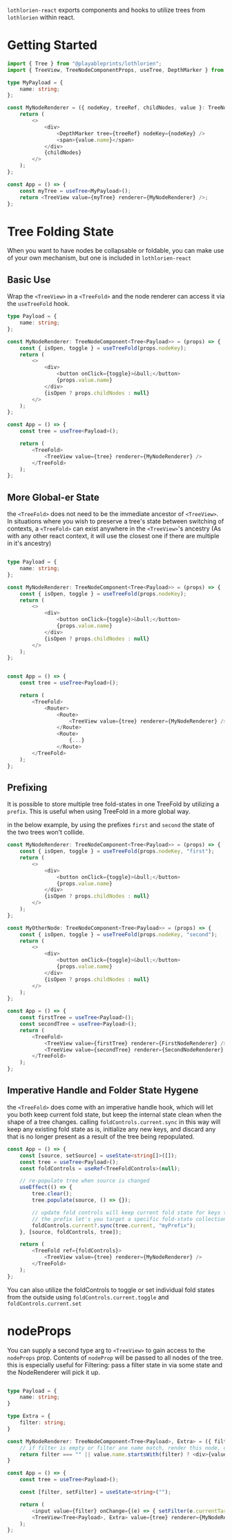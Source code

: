 `lothlorien-react` exports components and hooks to utilize trees from `lothlorien` within react.

# Getting Started

```ts
import { Tree } from "@playableprints/lothlorien";
import { TreeView, TreeNodeComponentProps, useTree, DepthMarker } from "@playableprints/lothlorien-react";

type MyPayload = {
    name: string;
};

const MyNodeRenderer = ({ nodeKey, treeRef, childNodes, value }: TreeNodeComponentProps<Tree<MyPayload>>) => {
    return (
        <>
            <div>
                <DepthMarker tree={treeRef} nodeKey={nodeKey} />
                <span>{value.name}</span>
            </div>
            {childNodes}
        </>
    );
};

const App = () => {
    const myTree = useTree<MyPayload>();
    return <TreeView value={myTree} renderer={MyNodeRenderer} />;
};
```

# Tree Folding State

When you want to have nodes be collapsable or foldable, you can make use of your own mechanism, but one is included in `lothlorien-react`

## Basic Use

Wrap the `<TreeView>` in a `<TreeFold>` and the node renderer can access it via the `useTreeFold` hook.

```ts
type Payload = {
    name: string;
};

const MyNodeRenderer: TreeNodeComponent<Tree<Payload>> = (props) => {
    const { isOpen, toggle } = useTreeFold(props.nodeKey);
    return (
        <>
            <div>
                <button onClick={toggle}>&bull;</button>
                {props.value.name}
            </div>
            {isOpen ? props.childNodes : null}
        </>
    );
};

const App = () => {
    const tree = useTree<Payload>();

    return (
        <TreeFold>
            <TreeView value={tree} renderer={MyNodeRenderer} />
        </TreeFold>
    );
};
```

## More Global-er State

the `<TreeFold>` does not need to be the immediate ancestor of `<TreeView>`. In situations where you wish to preserve a tree's state between switching of contexts, a `<TreeFold>` can exist anywhere in the `<TreeView>`'s ancestry (As with any other react context, it will use the closest one if there are multiple in it's ancestry)

```ts

type Payload = {
    name: string;
};

const MyNodeRenderer: TreeNodeComponent<Tree<Payload>> = (props) => {
    const { isOpen, toggle } = useTreeFold(props.nodeKey);
    return (
        <>
            <div>
                <button onClick={toggle}>&bull;</button>
                {props.value.name}
            </div>
            {isOpen ? props.childNodes : null}
        </>
    );
};


const App = () => {
    const tree = useTree<Payload>();

    return (
        <TreeFold>
            <Router>
                <Route>
                    <TreeView value={tree} renderer={MyNodeRenderer} />
                </Route>
                <Route>
                    {...}
                </Route>
        </TreeFold>
    );
};
```

## Prefixing

It is possible to store multiple tree fold-states in one TreeFold by utilizing a `prefix`. This is useful when using TreeFold in a more global way.

in the below example, by using the prefixes `first` and `second` the state of the two trees won't collide.

```ts
const MyNodeRenderer: TreeNodeComponent<Tree<Payload>> = (props) => {
    const { isOpen, toggle } = useTreeFold(props.nodeKey, "first");
    return (
        <>
            <div>
                <button onClick={toggle}>&bull;</button>
                {props.value.name}
            </div>
            {isOpen ? props.childNodes : null}
        </>
    );
};

const MyOtherNode: TreeNodeComponent<Tree<Payload>> = (props) => {
    const { isOpen, toggle } = useTreeFold(props.nodeKey, "second");
    return (
        <>
            <div>
                <button onClick={toggle}>&bull;</button>
                {props.value.name}
            </div>
            {isOpen ? props.childNodes : null}
        </>
    );
};

const App = () => {
    const firstTree = useTree<Payload>();
    const secondTree = useTree<Payload>();
    return (
        <TreeFold>
            <TreeView value={firstTree} renderer={FirstNodeRenderer} />
            <TreeView value={secondTree} renderer={SecondNodeRenderer} />
        </TreeFold>
    );
};
```

## Imperative Handle and Folder State Hygene

the `<TreeFold>` does come with an imperative handle hook, which will let you both keep current fold state, but keep the internal state clean when the shape of a tree changes.
calling `foldControls.current.sync` in this way will keep any existing fold state as is, initialize any new keys, and discard any that is no longer present as a result of the tree being repopulated.

```ts
const App = () => {
    const [source, setSource] = useState<string[]>([]);
    const tree = useTree<Payload>();
    const foldControls = useRef<TreeFoldControls>(null);

    // re-populate tree when source is changed
    useEffect(() => {
        tree.clear();
        tree.populate(source, () => {});

        // update fold controls will keep current fold state for keys that still exist, initialize new keys, and remove any now-unused keys.
        // the prefix let's you target a specific fold-state collection, but is optional if you're only handling one tree's state.
        foldControls.current?.sync(tree.current, "myPrefix");
    }, [source, foldControls, tree]);

    return (
        <TreeFold ref={foldControls}>
            <TreeView value={tree} renderer={MyNodeRenderer} />
        </TreeFold>
    );
};
```

You can also utilize the foldControls to toggle or set individual fold states from the outside using `foldControls.current.toggle` and `foldControls.current.set`

# nodeProps

You can supply a second type arg to `<TreeView>` to gain access to the `nodeProps` prop. Contents of `nodeProp` will be passed to all nodes of the tree.
this is especially useful for Filtering: pass a filter state in via some state and the NodeRenderer will pick it up.

```ts

type Payload = {
    name: string;
}

type Extra = {
    filter: string;
}

const MyNodeRenderer: TreeNodeComponent<Tree<Payload>, Extra> = ({ filter, value, ...typicalProps}) => {
    // if filter is empty or filter ane name match, render this node, otherwise don't;
    return filter === "" || value.name.startsWith(filter) ? <div>{value.name}</div> : null;
}

const App = () => {
    const tree = useTree<Payload>();

    const [filter, setFilter] = useState<string>("");

    return (
        <input value={filter} onChange={(e) => { setFilter(e.currentTarget)}} />
        <TreeView<Tree<Payload>, Extra> value={tree} renderer={MyNodeRenderer} nodeProps={{ filter }} />
    );
};
```
